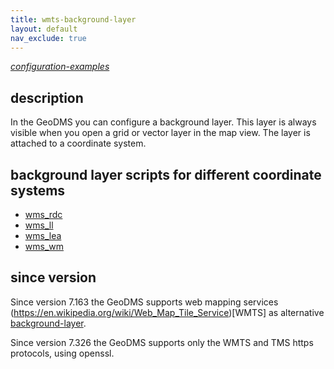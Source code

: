 ```yaml
---
title: wmts-background-layer
layout: default
nav_exclude: true
---
```

_[configuration-examples](configuration-examples)_
## description
In the GeoDMS you can configure a background layer. This layer is always visible when you open a grid or vector layer in the map view. The layer is attached to a coordinate system. 

## background layer scripts for different coordinate systems

- [wms_rdc](wms_rdc)
- [wms_ll](wms_ll)
- [wms_lea](wms_lea)
- [wms_wm](wms_wm)

## since version
Since version 7.163 the GeoDMS supports web mapping services (https://en.wikipedia.org/wiki/Web_Map_Tile_Service)[WMTS] as alternative [background-layer](background-layer).

Since version 7.326 the GeoDMS supports only the WMTS and TMS https protocols, using openssl.


